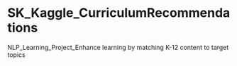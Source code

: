 # SK_Kaggle_CurriculumRecommendations
NLP_Learning_Project_Enhance learning by matching K-12 content to target topics
